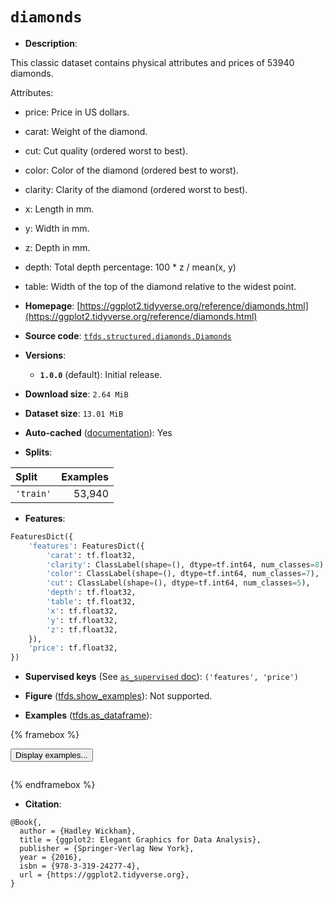 <div itemscope itemtype="http://schema.org/Dataset">
  <div itemscope itemprop="includedInDataCatalog" itemtype="http://schema.org/DataCatalog">
    <meta itemprop="name" content="TensorFlow Datasets" />
  </div>
  <meta itemprop="name" content="diamonds" />
  <meta itemprop="description" content="This classic dataset contains physical attributes and prices of 53940 diamonds.&#10;&#10;Attributes:&#10;&#10;  * price: Price in US dollars.&#10;  * carat: Weight of the diamond.&#10;  * cut: Cut quality (ordered worst to best).&#10;  * color: Color of the diamond (ordered best to worst).&#10;  * clarity: Clarity of the diamond (ordered worst to best).&#10;  * x: Length in mm.&#10;  * y: Width in mm.&#10;  * z: Depth in mm.&#10;  * depth: Total depth percentage: 100 * z / mean(x, y)&#10;  * table: Width of the top of the diamond relative to the widest point.&#10;&#10;To use this dataset:&#10;&#10;```python&#10;import tensorflow_datasets as tfds&#10;&#10;ds = tfds.load(&#x27;diamonds&#x27;, split=&#x27;train&#x27;)&#10;for ex in ds.take(4):&#10;  print(ex)&#10;```&#10;&#10;See [the guide](https://www.tensorflow.org/datasets/overview) for more&#10;informations on [tensorflow_datasets](https://www.tensorflow.org/datasets).&#10;&#10;" />
  <meta itemprop="url" content="https://www.tensorflow.org/datasets/catalog/diamonds" />
  <meta itemprop="sameAs" content="https://ggplot2.tidyverse.org/reference/diamonds.html" />
  <meta itemprop="citation" content="@Book{,&#10;  author = {Hadley Wickham},&#10;  title = {ggplot2: Elegant Graphics for Data Analysis},&#10;  publisher = {Springer-Verlag New York},&#10;  year = {2016},&#10;  isbn = {978-3-319-24277-4},&#10;  url = {https://ggplot2.tidyverse.org},&#10;}" />
</div>

# `diamonds`


*   **Description**:

This classic dataset contains physical attributes and prices of 53940 diamonds.

Attributes:

*   price: Price in US dollars.
*   carat: Weight of the diamond.
*   cut: Cut quality (ordered worst to best).
*   color: Color of the diamond (ordered best to worst).
*   clarity: Clarity of the diamond (ordered worst to best).
*   x: Length in mm.
*   y: Width in mm.
*   z: Depth in mm.
*   depth: Total depth percentage: 100 * z / mean(x, y)
*   table: Width of the top of the diamond relative to the widest point.

*   **Homepage**:
    [https://ggplot2.tidyverse.org/reference/diamonds.html](https://ggplot2.tidyverse.org/reference/diamonds.html)

*   **Source code**:
    [`tfds.structured.diamonds.Diamonds`](https://github.com/tensorflow/datasets/tree/master/tensorflow_datasets/structured/diamonds/diamonds.py)

*   **Versions**:

    *   **`1.0.0`** (default): Initial release.

*   **Download size**: `2.64 MiB`

*   **Dataset size**: `13.01 MiB`

*   **Auto-cached**
    ([documentation](https://www.tensorflow.org/datasets/performances#auto-caching)):
    Yes

*   **Splits**:

Split     | Examples
:-------- | -------:
`'train'` | 53,940

*   **Features**:

```python
FeaturesDict({
    'features': FeaturesDict({
        'carat': tf.float32,
        'clarity': ClassLabel(shape=(), dtype=tf.int64, num_classes=8),
        'color': ClassLabel(shape=(), dtype=tf.int64, num_classes=7),
        'cut': ClassLabel(shape=(), dtype=tf.int64, num_classes=5),
        'depth': tf.float32,
        'table': tf.float32,
        'x': tf.float32,
        'y': tf.float32,
        'z': tf.float32,
    }),
    'price': tf.float32,
})
```

*   **Supervised keys** (See
    [`as_supervised` doc](https://www.tensorflow.org/datasets/api_docs/python/tfds/load#args)):
    `('features', 'price')`

*   **Figure**
    ([tfds.show_examples](https://www.tensorflow.org/datasets/api_docs/python/tfds/visualization/show_examples)):
    Not supported.

*   **Examples**
    ([tfds.as_dataframe](https://www.tensorflow.org/datasets/api_docs/python/tfds/as_dataframe)):

<!-- mdformat off(HTML should not be auto-formatted) -->

{% framebox %}

<button id="displaydataframe">Display examples...</button>
<div id="dataframecontent" style="overflow-x:auto"></div>
<script src="https://www.gstatic.com/external_hosted/jquery2.min.js"></script>
<script>
var url = "https://storage.googleapis.com/tfds-data/visualization/dataframe/diamonds-1.0.0.html";
$(document).ready(() => {
  $("#displaydataframe").click((event) => {
    // Disable the button after clicking (dataframe loaded only once).
    $("#displaydataframe").prop("disabled", true);

    // Pre-fetch and display the content
    $.get(url, (data) => {
      $("#dataframecontent").html(data);
    }).fail(() => {
      $("#dataframecontent").html(
        'Error loading examples. If the error persist, please open '
        + 'a new issue.'
      );
    });
  });
});
</script>

{% endframebox %}

<!-- mdformat on -->

*   **Citation**:

```
@Book{,
  author = {Hadley Wickham},
  title = {ggplot2: Elegant Graphics for Data Analysis},
  publisher = {Springer-Verlag New York},
  year = {2016},
  isbn = {978-3-319-24277-4},
  url = {https://ggplot2.tidyverse.org},
}
```

